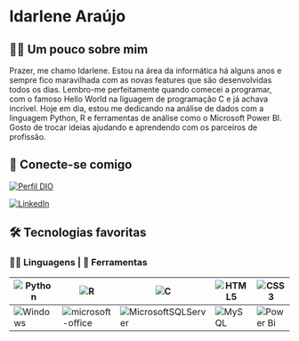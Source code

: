 
# Idarlene Araújo

## 👋👩 Um pouco sobre mim
Prazer, me chamo Idarlene. Estou na área da informática há alguns anos e sempre fico maravilhada com as novas features que são desenvolvidas todos os dias. Lembro-me perfeitamente quando comecei a programar, com o famoso Hello World na liguagem de programação C e já achava incrível. Hoje em dia, estou me dedicando na análise de dados com a linguagem Python, R e ferramentas de análise como o Microsoft Power BI. Gosto de trocar ideias ajudando e aprendendo com os parceiros de profissão.

## 📇 Conecte-se comigo
[![Perfil DIO](https://img.shields.io/badge/-Meu%20Perfil%20na%20DIO-30A3DC?style=for-the-badge)](https://web.dio.me/users/idarlenearaujo/)

[![LinkedIn](https://img.shields.io/badge/linkedin-%230077B5.svg?style=for-the-badge&logo=linkedin&logoColor=white)](https://www.linkedin.com/in/idarlenearaujo/)

## 🛠️ Tecnologias favoritas

### 👩‍💻 Linguagens | 🔧 Ferramentas

| ![Python](https://img.shields.io/badge/python-3670A0?style=for-the-badge&logo=python&logoColor=ffdd54) | ![R](https://img.shields.io/badge/r-%23276DC3.svg?style=for-the-badge&logo=r&logoColor=white) | ![C](https://img.shields.io/badge/c-%2300599C.svg?style=for-the-badge&logo=c&logoColor=white) | ![HTML5](https://img.shields.io/badge/html5-%23E34F26.svg?style=for-the-badge&logo=html5&logoColor=white) | ![CSS3](https://img.shields.io/badge/css3-%231572B6.svg?style=for-the-badge&logo=css3&logoColor=white) |
| ------------- | ------------- | ------------- | ------------- | ------------- |
| ![Windows](https://img.shields.io/badge/Windows-0078D6?style=for-the-badge&logo=windows&logoColor=white)| ![microsoft-office](https://img.shields.io/badge/-microsoft_office-0D1117?style=for-the-badge&logo=microsoft-office&labelColor=0D1117)| ![MicrosoftSQLServer](https://img.shields.io/badge/Microsoft%20SQL%20Server-CC2927?style=for-the-badge&logo=microsoft%20sql%20server&logoColor=white)| ![MySQL](https://img.shields.io/badge/mysql-%2300f.svg?style=for-the-badge&logo=mysql&logoColor=white) |    ![Power Bi](https://img.shields.io/badge/power_bi-F2C811?style=for-the-badge&logo=powerbi&logoColor=black) |